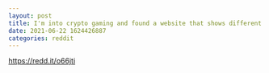 ```yaml
--- 
layout: post 
title: I'm into crypto gaming and found a website that shows different crypto gambling websites with bitcoin! Bingo, poker, and more! I haven't gambled but I think its pretty cool! 
date: 2021-06-22 1624426887 
categories: reddit 
--- 
```

https://redd.it/o66jti